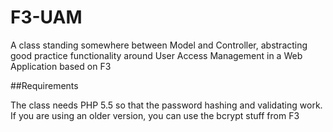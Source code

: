 # F3-UAM

A class standing somewhere between Model and Controller, abstracting good practice functionality around User Access Management in a Web Application based on F3

##Requirements

The class needs PHP 5.5 so that the password hashing and validating work. If you are using an older version, you can use the bcrypt stuff from F3
